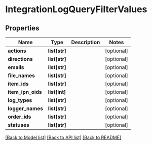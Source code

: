 # IntegrationLogQueryFilterValues

## Properties
Name | Type | Description | Notes
------------ | ------------- | ------------- | -------------
**actions** | **list[str]** |  | [optional] 
**directions** | **list[str]** |  | [optional] 
**emails** | **list[str]** |  | [optional] 
**file_names** | **list[str]** |  | [optional] 
**item_ids** | **list[str]** |  | [optional] 
**item_ipn_oids** | **list[int]** |  | [optional] 
**log_types** | **list[str]** |  | [optional] 
**logger_names** | **list[str]** |  | [optional] 
**order_ids** | **list[str]** |  | [optional] 
**statuses** | **list[str]** |  | [optional] 

[[Back to Model list]](../README.md#documentation-for-models) [[Back to API list]](../README.md#documentation-for-api-endpoints) [[Back to README]](../README.md)


